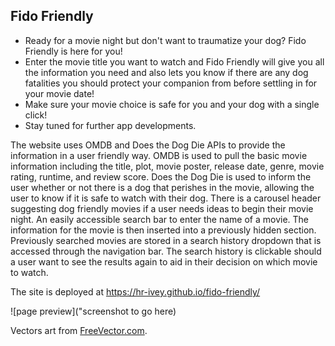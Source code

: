 ## Fido Friendly

* Ready for a movie night but don't want to traumatize your dog? Fido Friendly is here for you! 
* Enter the movie title you want to watch and Fido Friendly will give you all the information you need and also lets you know if there are any dog fatalities you should protect your companion from before settling in for your movie date!
* Make sure your movie choice is safe for you and your dog with a single click!
* Stay tuned for further app developments.

The website uses OMDB and Does the Dog Die APIs to provide the information in a user friendly way. OMDB is used to pull the basic movie information including the title, plot, movie poster, release date, genre, movie rating, runtime, and review score. Does the Dog Die is used to inform the user whether or not there is a dog that perishes in the movie, allowing the user to know if it is safe to watch with their dog. 
There is a carousel header suggesting dog friendly movies if a user needs ideas to begin their movie night. 
An easily accessible search bar to enter the name of a movie. The information for the movie is then inserted into a previously hidden section. Previously searched movies are stored in a search history dropdown that is accessed through the navigation bar. The search history is clickable should a user want to see the results again to aid in their decision on which movie to watch. 

The site is deployed at https://hr-ivey.github.io/fido-friendly/

![page preview]("screenshot to go here)

Vectors art from <a href="https://www.freevector.com/cute-dogs-and-cats-29802#">FreeVector.com</a>.
